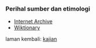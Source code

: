 ---
---

### Perihal sumber dan etimologi

* [Internet Archive](seti/archive.md)
* [Wiktionary](seti/wiktionary.md)

laman kembali: [kajian][0]

  [0]: ../index.md
